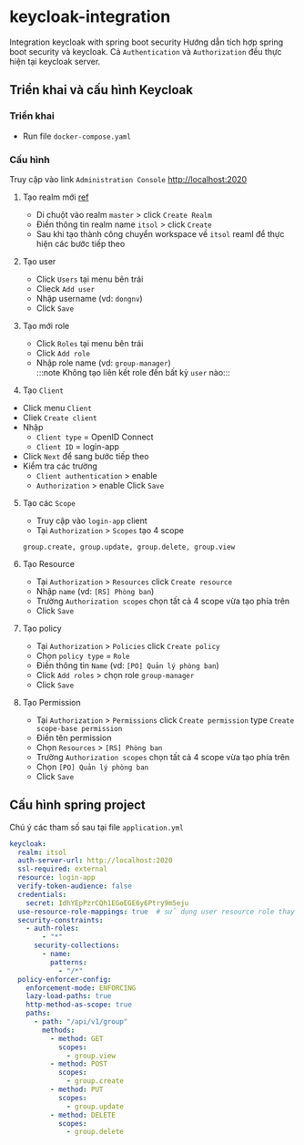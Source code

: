 # keycloak-integration
Integration keycloak with spring boot security
Hướng dẫn tích hợp spring boot security và keycloak. Cả `Authentication` và `Authorization` đều thực hiện tại keycloak server.

## Triển khai và cấu hình Keycloak
### Triển khai
- Run file `docker-compose.yaml`

### Cấu hình
Truy cập vào link `Administration Console` [http://localhost:2020](http://localhost:2020)

1. Tạo realm mới [ref](https://www.keycloak.org/docs/13.0/getting_started/#creating-a-realm-and-a-user)
   - Di chuột vào realm `master` > click `Create Realm`
   - Điền thông tin realm name `itsol` > click `Create`
   - Sau khi tạo thành công chuyển workspace về `itsol` reaml để thực hiện các bước tiếp theo

2. Tạo user
   - Click `Users` tại menu bên trái
   - Clieck `Add user`
   - Nhập username (vd: `dongnv`)
   - Click `Save`
3. Tạo mới role
   - Click `Roles` tại menu bên trái
   - Click `Add role`
   - Nhập role name (vd: `group-manager`) </br>
   :::note Không tạo liên kết role đến bất kỳ `user` nào:::
4. Tạo `Client`
  - Click menu `Client`
  - Cliek `Create client`
  - Nhập 
    - `Client type` = OpenID Connect
    - `Client ID` = login-app
  - Click `Next` để sang bước tiếp theo
  - Kiểm tra các trường
    - `Client authentication` > enable
    - `Authorization` > enable
  Click `Save`
5. Tạo các `Scope`
   - Truy cập vào `login-app` client
   - Tại `Authorization` > `Scopes` tạo 4 scope
   ```
   group.create, group.update, group.delete, group.view
   ```
6. Tạo Resource
   - Tại `Authorization` > `Resources` click `Create resource`
   - Nhập `name` (vd: `[RS] Phòng ban`)
   - Trường `Authorization scopes` chọn tất cả 4 scope vừa tạo phía trên
   - Click `Save`

7. Tạo policy
   - Tại `Authorization` > `Policies` click `Create policy`
   - Chọn `policy type` = `Role`
   - Điền thông tin `Name` (vd: `[PO] Quản lý phòng ban`)
   - Click `Add roles` > chọn role `group-manager`
   - Click `Save`

8. Tạo Permission
   - Tại `Authorization` > `Permissions` click `Create permission` type `Create scope-base permission`
   - Điền tên permission
   - Chọn `Resources` > `[RS] Phòng ban`
   - Trường `Authorization scopes` chọn tất cả 4 scope vừa tạo phía trên
   - Chọn `[PO] Quản lý phòng ban`
   - Click `Save`

## Cấu hình spring project
Chú ý các tham số sau tại file `application.yml`

```yaml
keycloak:
  realm: itsol
  auth-server-url: http://localhost:2020
  ssl-required: external
  resource: login-app
  verify-token-audience: false
  credentials:
    secret: IdhYEpPzrCQh1EGoEGE6y6Ptry9m5eju
  use-resource-role-mappings: true  # sử dụng user resource role thay vì real role
  security-constraints: 
    - auth-roles:
        - "*"
      security-collections:
        - name:
          patterns:
            - "/*"
  policy-enforcer-config:
    enforcement-mode: ENFORCING
    lazy-load-paths: true
    http-method-as-scope: true
    paths:
      - path: "/api/v1/group"
        methods:
          - method: GET
            scopes:
              - group.view
          - method: POST
            scopes:
              - group.create
          - method: PUT
            scopes:
              - group.update
          - method: DELETE
            scopes:
              - group.delete
```
